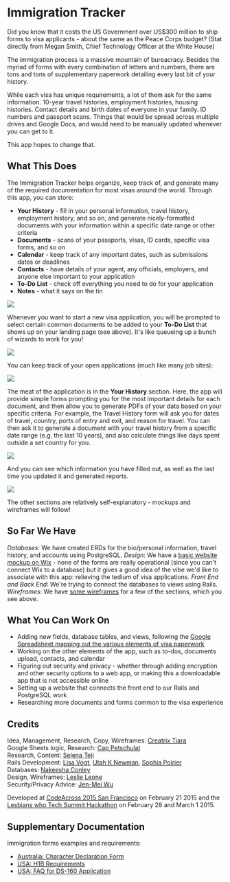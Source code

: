 # Immigration Tracker

Did you know that it costs the US Government over US$300 million to ship forms to visa applicants - about the same as the Peace Corps budget?
(Stat directly from Megan Smith, Chief Technology Officer at the White House)

The immigration process is a massive mountain of bureacracy. Besides the myriad of forms with every combination of letters and numbers, there are tons and tons of supplementary paperwork detailing every last bit of your history.

While each visa has unique requirements, a lot of them ask for the same information. 10-year travel histories, employment histories, housing histories. Contact details and birth dates of everyone in your family. ID numbers and passport scans. Things that would be spread across multiple drives and Google Docs, and would need to be manually updated whenever you can get to it.

This app hopes to change that.

## What This Does

The Immigration Tracker helps organize, keep track of, and generate many of the required documentation for most visas around the world. Through this app, you can store:

* **Your History** - fill in your personal information, travel history, employment history, and so on, and generate nicely-formatted documents with your information within a specific date range or other criteria
* **Documents** - scans of your passports, visas, ID cards, specific visa forms, and so on
* **Calendar** - keep track of any important dates, such as submissions dates or deadlines
* **Contacts** - have details of your agent, any officials, employers, and anyone else important to your application
* **To-Do List** - check off everything you need to do for your application
* **Notes** - what it says on the tin
 
![](https://immigrationtrackr.mybalsamiq.com/mockups/2830690.png)
 
Whenever you want to start a new visa application, you will be prompted to select certain common documents to be added to your **To-Do List** that shows up on your landing page (see above). It's like queueing up a bunch of wizards to work for you!

![](https://immigrationtrackr.mybalsamiq.com/mockups/2830849.png)

You can keep track of your open applications (much like many job sites):

![](https://immigrationtrackr.mybalsamiq.com/mockups/2830858.png)

The meat of the application is in the **Your History** section. Here, the app will provide simple forms prompting you for the most important details for each document, and then allow you to generate PDFs of your data based on your specific criteria. For example, the Travel History form will ask you for dates of travel, country, ports of entry and exit, and reason for travel. You can then ask it to generate a document with your travel history from a specific date range (e.g. the last 10 years), and also calculate things like days spent outside a set country for you.

![](https://immigrationtrackr.mybalsamiq.com/mockups/2830766.png)

And you can see which information you have filled out, as well as the last time you updated it and generated reports.

![](https://immigrationtrackr.mybalsamiq.com/mockups/2830732.png)

The other sections are relatively self-explanatory - mockups and wireframes will follow!

## So Far We Have

*Databases*: We have created ERDs for the bio/personal information, travel history, and accounts using PostgreSQL.
*Design*: We have a [basic website mockup on Wix](http://leslieleone.wix.com/immigrationtrackr) - none of the forms are really operational (since you can't connect Wix to a database) but it gives a good idea of the vibe we'd like to associate with this app: relieving the tedium of visa applications.
*Front End and Back End*: We're trying to connect the databases to views using Rails.
*Wireframes*: We have [some wireframes](https://immigrationtrackr.mybalsamiq.com/projects/immigrationtracker/grid) for a few of the sections, which you see above.

## What You Can Work On

* Adding new fields, database tables, and views, following the [Google Spreadsheet mapping out the various elements of visa paperwork](http://is.gd/v8Zoib)
* Working on the other elements of the app, such as to-dos, documents upload, contacts, and calendar
* Figuring out security and privacy - whether through adding encryption and other security options to a web app, or making this a downloadable app that is not accessible online
* Setting up a website that connects the front end to our Rails and PostgreSQL work
* Researching more documents and forms common to the visa experience

## Credits

Idea, Management, Research, Copy, Wireframes: [Creatrix Tiara](http://github.com/creatrixtiara)  
Google Sheets logic, Research: [Cap Petschulat](https://github.com/cap)  
Research, Content: [Selena Teji](https://twitter.com/seltej)  
Rails Development: [Lisa Vogt](https://github.com/lisavogtsf), [Utah K Newman](https://github.com/theutahkate), [Sophia Poirier](https://github.com/sophiapoirier)  
Databases: [Nakeesha Conley](https://github.com/Nakeesha86)  
Design, Wireframes: [Leslie Leone](https://github.com/leslieleone)  
Security/Privacy Advice: [Jen-Mei Wu](https://github.com/jenmei)  

Developed at [CodeAcross 2015 San Francisco](http://www.codeforamerica.org/events/codeacross-2015/) on February 21 2015 and the [Lesbians who Tech Summit Hackathon](http://lesbianswhotech.org/summit/hackathon/) on February 28 and March 1 2015.

## Supplementary Documentation

Immigration forms examples and requirements:

* [Australia: Character Declaration Form](http://www.immi.gov.au/allforms/pdf/80.pdf)
* [USA: H1B Requirements](http://www.uscis.gov/eir/visa-guide/h-1b-specialty-occupation/understanding-h-1b-requirements)
* [USA: FAQ for DS-160 Application](http://travel.state.gov/content/visas/english/forms/ds-160--online-nonimmigrant-visa-application/frequently-asked-questions.html)
